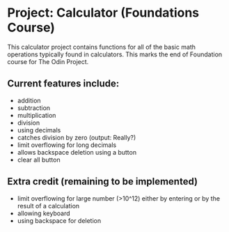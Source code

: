 # Project: Calculator (Foundations Course)

This calculator project contains functions for all of the basic math operations typically found in calculators. This marks the end of Foundation course for The Odin Project.

## Current features include:
- addition
- subtraction
- multiplication
- division
- using decimals
- catches division by zero (output: Really?)
- limit overflowing for long decimals
- allows backspace deletion using a button
- clear all button


## Extra credit (remaining to be implemented)
- limit overflowing for large number (>10^12) either by entering or by the result of a calculation
- allowing keyboard
- using backspace for deletion